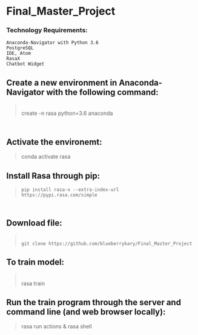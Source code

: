# Final_Master_Project
### Technology Requirements:
```
Anaconda-Navigator with Python 3.6
PostgreSQL
IDE, Atom
RasaX
Chatbot Widget
```


## Create a new environment in Anaconda-Navigator with the following command:
> <br> create -n rasa python=3.6 anaconda
## <br> Activate the environemt:
> conda activate rasa 
## Install Rasa through pip: 
> `pip install rasa-x --extra-index-url https://pypi.rasa.com/simple` 
## <br> Download file:
> <br> `git clone https://github.com/blueberrykary/Final_Master_Project` 
## To train model: 
> <br> rasa train
## Run the train program through the server and command line (and web browser locally):
> rasa run actions & rasa shell 


